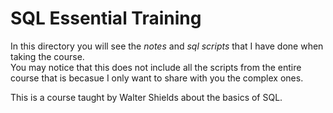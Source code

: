 # SQL Essential Training
<!-- Guide to readers -->
In this directory you will see the <i>notes</i> and <i>sql scripts</i> that I have done when taking the course.<br>
You may notice that this does not include all the scripts from the entire course that is becasue I only want to share with you the complex ones.

<!-- Description -->

<!-- Make this like a blog post where you discuss what you learned -->
This is a course taught by Walter Shields about the basics of SQL.
